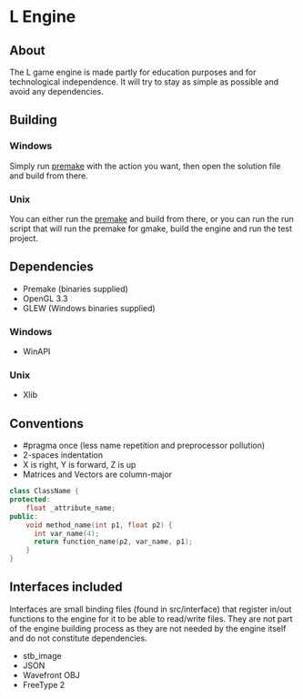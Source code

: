 # L Engine

## About
The L game engine is made partly for education purposes and for technological independence.
It will try to stay as simple as possible and avoid any dependencies.

## Building

### Windows
Simply run [premake](https://github.com/premake/premake-core/wiki/Using-Premake) with the action you want,
then open the solution file and build from there.

### Unix
You can either run the [premake](https://github.com/premake/premake-core/wiki/Using-Premake) and build from there, or you can run the run script that will run the premake for gmake, build the engine and run the test project.

## Dependencies
- Premake (binaries supplied)
- OpenGL 3.3
- GLEW (Windows binaries supplied)

### Windows
- WinAPI

### Unix
- Xlib

## Conventions
- #pragma once (less name repetition and preprocessor pollution)
- 2-spaces indentation
- X is right, Y is forward, Z is up
- Matrices and Vectors are column-major
``` C++
class ClassName {
protected:
    float _attribute_name;
public:
    void method_name(int p1, float p2) {
      int var_name(4);
      return function_name(p2, var_name, p1);
    }
}
```

## Interfaces included
Interfaces are small binding files (found in src/interface) that register in/out functions to the engine for it to be able to read/write files.
They are not part of the engine building process as they are not needed by the engine itself and do not constitute dependencies.
- stb_image
- JSON
- Wavefront OBJ
- FreeType 2
